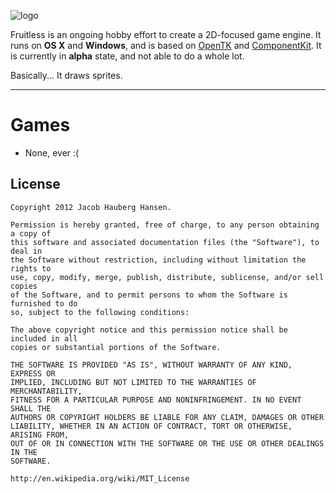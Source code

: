 ![logo](https://raw.github.com/shrt/Fruitless/master/fruitless-logo.png)

Fruitless is an ongoing hobby effort to create a 2D-focused game engine. It runs on **OS X** and **Windows**, and is based on [OpenTK](http://www.opentk.com/) and [ComponentKit](http://componentk.it). It is currently in **alpha** state, and not able to do a whole lot.

Basically... It draws sprites.

-----

# Games

 - None, ever :(


## License

    Copyright 2012 Jacob Hauberg Hansen.

    Permission is hereby granted, free of charge, to any person obtaining a copy of
    this software and associated documentation files (the "Software"), to deal in
    the Software without restriction, including without limitation the rights to
    use, copy, modify, merge, publish, distribute, sublicense, and/or sell copies
    of the Software, and to permit persons to whom the Software is furnished to do
    so, subject to the following conditions:

    The above copyright notice and this permission notice shall be included in all
    copies or substantial portions of the Software.

    THE SOFTWARE IS PROVIDED "AS IS", WITHOUT WARRANTY OF ANY KIND, EXPRESS OR
    IMPLIED, INCLUDING BUT NOT LIMITED TO THE WARRANTIES OF MERCHANTABILITY,
    FITNESS FOR A PARTICULAR PURPOSE AND NONINFRINGEMENT. IN NO EVENT SHALL THE
    AUTHORS OR COPYRIGHT HOLDERS BE LIABLE FOR ANY CLAIM, DAMAGES OR OTHER
    LIABILITY, WHETHER IN AN ACTION OF CONTRACT, TORT OR OTHERWISE, ARISING FROM,
    OUT OF OR IN CONNECTION WITH THE SOFTWARE OR THE USE OR OTHER DEALINGS IN THE
    SOFTWARE.

    http://en.wikipedia.org/wiki/MIT_License